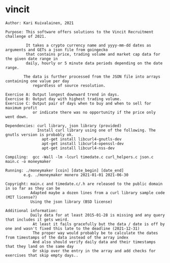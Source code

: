 # vincit

    Author: Kari Kuivalainen, 2021

    Purpose: This software offers solutions to the Vincit Recruitment challenge of 2021.
    
             It takes a crypto currency name and yyyy-mm-dd dates as arguments and GETs a json file from goingecko
             that contains price, trading volume and market cap data for the given date range in
             daily, hourly or 5 minute data periods depending on the date range.
             
            The data is further processed from the JSON file into arrays containing one value per day
                regardless of source resolution.
             
    Exercise A: Output longest downward trend in days.
    Exercise B: Output day with highest trading volume.
    Exercise C: Output pair of days when to buy and when to sell for maximum profit
                or indicate there was no opportunity if the price only went down.

    Dependencies: curl library, json library (provided)
                  Install curl library using one of the following. The gnutls version is probably ok.
                    apt-get install libcurl4-gnutls-dev
                    apt-get install libcurl4-openssl-dev
                    apt-get install libcurl4-nss-dev
                  
    Compiling:  gcc -Wall -lm -lcurl timedate.c curl_helpers.c json.c main.c -o moneymaker
    
    Running: ./moneymaker [coin] [date_begin] [date_end]
            e.g. ./moneymaker monero 2021-01-01 2021-06-30

    Copyright: main.c and timedate.c/.h are released to the public domain in so far as they can be
               Adapted maybe a dozen lines from a curl library sample code (MIT license?)
               Using the json library (BSD license)
               
    Additional information:
               Daily data for at least 2015-01-28 is missing and any query that includes it gets weird.
                At least it fails gracefully but the data / date is off by one and wasn't fixed this late to the deadline (2021-12-31)
                The proper way would probably be to calculate the dates from timestamps of the data instead of the array index
                And also should verify daily data and their timestamps that they land on the same day
                Or skip over the entry in the array and add checks for exercises that skip empty days..
